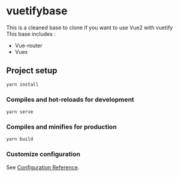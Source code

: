 # vuetifybase

This is a cleaned base to clone if you want to use Vue2 with vuetify  
This base includes :   
- Vue-router
- Vuex

## Project setup
```
yarn install
```

### Compiles and hot-reloads for development
```
yarn serve
```

### Compiles and minifies for production
```
yarn build
```

### Customize configuration
See [Configuration Reference](https://cli.vuejs.org/config/).
